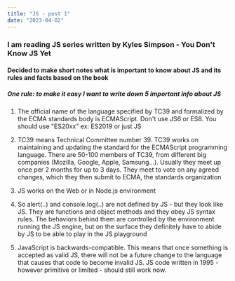 ```yaml
---
title: "JS - post 1"
date: "2023-04-02"
---
```


### I am reading JS series written by Kyles Simpson - You Don't Know JS Yet

#### Decided to make short notes what is important to know about JS and its rules and facts based on the book

##### One rule: to make it easy I want to write down 5 important info about JS

1. The official name of the language specified by TC39 and formalized by the ECMA standards body is ECMAScript. Don't use JS6 or ES8. You should use "ES20xx" ex: ES2019 or just JS

2. TC39 means Technical Committee number 39. TC39 works on maintaining and updating the standard for the ECMAScript programming language. There are 50-100 members of TC39, from different big companies (Mozilla, Google, Apple, Samsung...). Usually they meet up once per 2 months for up to 3 days. They meet to vote on any agreed changes, which they then submit to ECMA, the standards organization

3. JS works on the Web or in Node.js environment

4. So alert(..) and console.log(..) are not defined by JS - but they look like JS. They are functions and object methods and they obey JS syntax rules. The behaviors behind them are controlled by the environment running the JS engine, but on
   the surface they definitely have to abide by JS to be able to
   play in the JS playground

5. JavaScript is backwards-compatible. This means that once something is accepted as valid JS, there will not be a future change to the language that causes that code to become invalid JS. JS code written in 1995 - however primitive or limited - should still work now.
